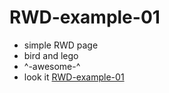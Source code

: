 # RWD-example-01
- simple RWD page
- bird and lego
- ^-awesome-^
- look it
[RWD-example-01](https://tanyur.github.io/RWD-example-01/)
